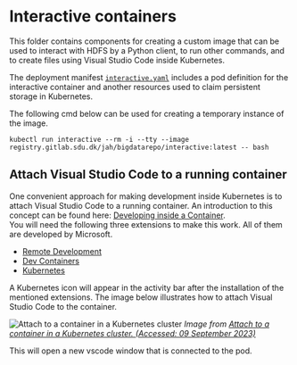 # Interactive containers

This folder contains components for creating a custom image that can be used to interact with HDFS by a Python client, to run other commands, and to create files using Visual Studio Code inside Kubernetes.  

The deployment manifest [`interactive.yaml`](./interactive.yaml) includes a pod definition for the interactive container and another resources used to claim persistent storage in Kubernetes.

The following cmd below can be used for creating a temporary instance of the image.
```
kubectl run interactive --rm -i --tty --image registry.gitlab.sdu.dk/jah/bigdatarepo/interactive:latest -- bash
```

## Attach Visual Studio Code to a running container
One convenient approach for making development inside Kubernetes is to attach Visual Studio Code to a running container. An introduction to this concept can be found here: [Developing inside a Container](https://code.visualstudio.com/docs/devcontainers/containers).   
You will need the following three extensions to make this work. All of them are developed by Microsoft. 

- [Remote Development](https://marketplace.visualstudio.com/items?itemName=ms-vscode-remote.vscode-remote-extensionpack)
- [Dev Containers](https://marketplace.visualstudio.com/items?itemName=ms-vscode-remote.remote-containers)
- [Kubernetes](https://marketplace.visualstudio.com/items?itemName=ms-kubernetes-tools.vscode-kubernetes-tools)



A Kubernetes icon will appear in the activity bar after the installation of the mentioned extensions. The image below illustrates how to attach Visual Studio Code to the container.

![Attach to a container in a Kubernetes cluster](https://code.visualstudio.com/assets/docs/devcontainers/attach-container/k8s-attach.png)
*Image from [Attach to a container in a Kubernetes cluster. (Accessed: 09 September 2023)](https://code.visualstudio.com/assets/docs/devcontainers/attach-container/k8s-attach.png)*

This will open a new vscode window that is connected to the pod.